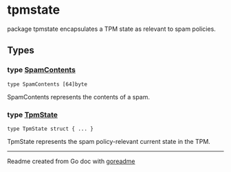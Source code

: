# tpmstate

package tpmstate encapsulates a TPM state as relevant to spam policies.

## Types

### type [SpamContents](./pkg/tpmstate/tpmstate.go#L13)

`type SpamContents [64]byte`

SpamContents represents the contents of a spam.

### type [TpmState](./pkg/tpmstate/tpmstate.go#L16)

`type TpmState struct { ... }`

TpmState represents the spam policy-relevant current state in the TPM.

---
Readme created from Go doc with [goreadme](https://github.com/posener/goreadme)

